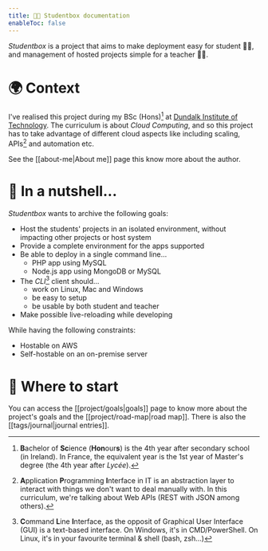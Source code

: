 ```yaml
---
title: 👨‍💻 Studentbox documentation
enableToc: false
---
```


_Studentbox_ is a project that aims to make deployment easy for student 👨‍🎓, and management of hosted projects simple for a teacher 👨‍🏫.

# 🌍 Context

I've realised this project during my BSc (Hons)[^bsc] at [Dundalk Institute of Technology](https://www.dkit.ie/). The curriculum is about _Cloud Computing_, and so this project has to take advantage of different cloud aspects like including scaling, APIs[^api] and automation etc.

See the [[about-me|About me]] page this know more about the author.

# 🥜 In a nutshell...

_Studentbox_ wants to archive the following goals:

- Host the students' projects in an isolated environment, without impacting other projects or host system
- Provide a complete environment for the apps supported
- Be able to deploy in a single command line...
  - PHP app using MySQL
  - Node.js app using MongoDB or MySQL
- The _CLI_[^cli] client should...
  - work on Linux, Mac and Windows
  - be easy to setup
  - be usable by both student and teacher
- Make possible live-reloading while developing

While having the following constraints:

- Hostable on AWS
- Self-hostable on an on-premise server

# 🏁 Where to start

You can access the [[project/goals|goals]] page to know more about the project's goals and the [[project/road-map|road map]].
There is also the [[tags/journal|journal entries]].

[^bsc]:
    **B**achelor of **Sc**ience (**Hon**our**s**) is the 4th year after secondary school (in Ireland).
    In France, the equivalent year is the 1st year of Master's degree (the 4th year after _Lycée_).

[^api]: **A**pplication **P**rogramming **I**nterface in IT is an abstraction layer to interact with things we don't want to deal manually with. In this curriculum, we're talking about Web APIs (REST with JSON among others).
[^cli]:
    **C**ommand **L**ine **I**nterface, as the opposit of Graphical User Interface (GUI) is a text-based interface.
    On Windows, it's in CMD/PowerShell. On Linux, it's in your favourite terminal & shell (bash, zsh...)
